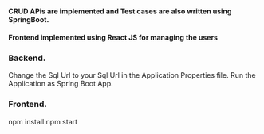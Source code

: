 #### CRUD APis are implemented and Test cases are also written using SpringBoot.
#### Frontend implemented  using React JS for managing the users

### Backend.
Change the Sql Url to your Sql Url in the Application Properties file.
Run the Application as Spring Boot App.

### Frontend.
npm install
npm start
